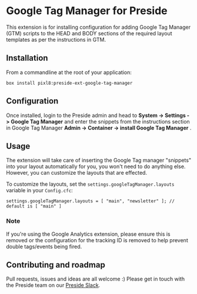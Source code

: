 # Google Tag Manager for Preside

This extension is for installing configuration for adding Google Tag Manager (GTM) scripts to the HEAD and BODY sections of the required layout templates as per the instructions in GTM.


## Installation

From a commandline at the root of your application:

```
box install pixl8:preside-ext-google-tag-manager
```

## Configuration

Once installed, login to the Preside admin and head to **System -> Settings -> Google Tag Manager** and enter the snippets from the instructions section in Google Tag Manager **Admin -> Container -> install Google Tag Manager** .

## Usage

The extension will take care of inserting the Google Tag manager "snippets" into your layout automatically for you, you won't need to do anything else. However, you can customize the layouts that are effected.

To customize the layouts, set the `settings.googleTagManager.layouts` variable in your `Config.cfc`:

```
settings.googleTagManager.layouts = [ "main", "newsletter" ]; // default is [ "main" ]
```

### Note
If you're using the Google Analytics extension, please ensure this is removed or the configuration for the tracking ID is removed to help prevent double tags/events being fired.

## Contributing and roadmap

Pull requests, issues and ideas are all welcome :)
Please get in touch with the Preside team on our [Preside Slack](https://presidecms-slack.herokuapp.com/).